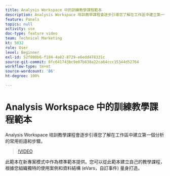 ```yaml
---
title: Analysis Workspace 中的訓練教學課程範本
description: Analysis Workspace 培訓教學課程會逐步引導您了解在工作區中建立第一個分析的常用術語和步驟。
feature: Panels
topics: null
activity: use
doc-type: feature video
team: Technical Marketing
kt: 5032
role: User
level: Beginner
exl-id: 52f800b6-f184-4a82-8729-e6edd478331c
source-git-commit: 8fc641743bc9e07b838a22ca64ccc15344d52764
workflow-type: tm+mt
source-wordcount: '86'
ht-degree: 100%

---
```


# Analysis Workspace 中的訓練教學課程範本

Analysis Workspace 培訓教學課程會逐步引導您了解在工作區中建立第一個分析的常用術語和步驟。

>[!VIDEO](https://video.tv.adobe.com/v/33773/?quality=12&learn=on)

此範本在新專案模式中作為標準範本提供。您可以從此範本建立自己的教學課程，根據您組織獨特的使用案例和資料結構 (eVars，自訂事件) 量身打造。
